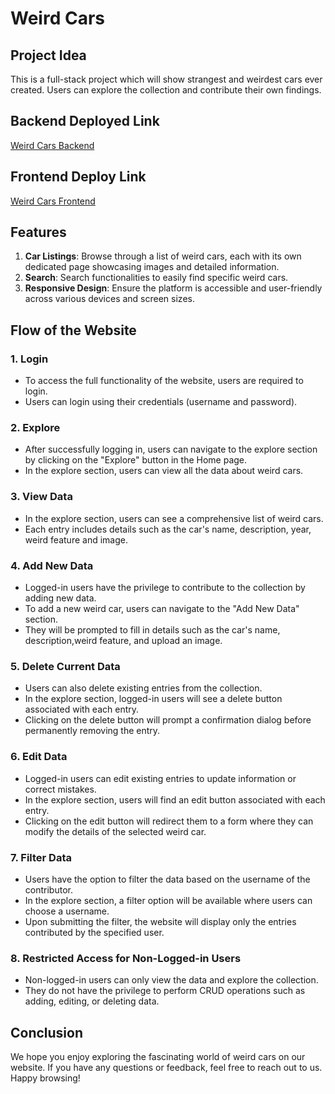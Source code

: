 # Weird Cars

## Project Idea

This is a full-stack project which will show strangest and weirdest cars ever created. Users can explore the collection and contribute their own findings.

## Backend Deployed Link

[Weird Cars Backend](https://weirdcars.onrender.com)

## Frontend Deploy Link

[Weird Cars Frontend](https://s56-weirdcars.netlify.app/)

## Features
1. **Car Listings**: Browse through a list of weird cars, each with its own dedicated page showcasing images and detailed information.
2. **Search**: Search functionalities to easily find specific weird cars.
3. **Responsive Design**: Ensure the platform is accessible and user-friendly across various devices and screen sizes.


## Flow of the Website

### 1. Login
- To access the full functionality of the website, users are required to login.
- Users can login using their credentials (username and password).

### 2. Explore
- After successfully logging in, users can navigate to the explore section by clicking on the "Explore" button in the Home page.
- In the explore section, users can view all the data about weird cars.

### 3. View Data
- In the explore section, users can see a comprehensive list of weird cars.
- Each entry includes details such as the car's name, description, year, weird feature and image.

### 4. Add New Data
- Logged-in users have the privilege to contribute to the collection by adding new data.
- To add a new weird car, users can navigate to the "Add New Data" section.
- They will be prompted to fill in details such as the car's name, description,weird feature, and upload an image.

### 5. Delete Current Data
- Users can also delete existing entries from the collection.
- In the explore section, logged-in users will see a delete button associated with each entry.
- Clicking on the delete button will prompt a confirmation dialog before permanently removing the entry.

### 6. Edit Data
- Logged-in users can edit existing entries to update information or correct mistakes.
- In the explore section, users will find an edit button associated with each entry.
- Clicking on the edit button will redirect them to a form where they can modify the details of the selected weird car.

### 7. Filter Data
- Users have the option to filter the data based on the username of the contributor.
- In the explore section, a filter option will be available where users can choose a username.
- Upon submitting the filter, the website will display only the entries contributed by the specified user.

### 8. Restricted Access for Non-Logged-in Users
- Non-logged-in users can only view the data and explore the collection.
- They do not have the privilege to perform CRUD operations such as adding, editing, or deleting data.

## Conclusion
We hope you enjoy exploring the fascinating world of weird cars on our website. If you have any questions or feedback, feel free to reach out to us. Happy browsing!




